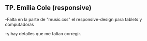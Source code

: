 ## TP. Emilia Cole (responsive)

-Falta en la parte de "music.css" el responsive-design para tablets y computadoras

-y hay detalles que me faltan corregir.

